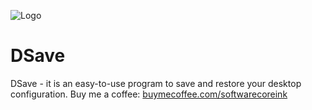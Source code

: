 ![Logo](https://user-images.githubusercontent.com/105108977/167253530-c27bd8c7-b636-43f1-85b6-9efce2d43a97.png)

# DSave
DSave - it is an easy-to-use program to save and restore your desktop configuration.
Buy me a coffee: [buymecoffee.com/softwarecoreink](url)
